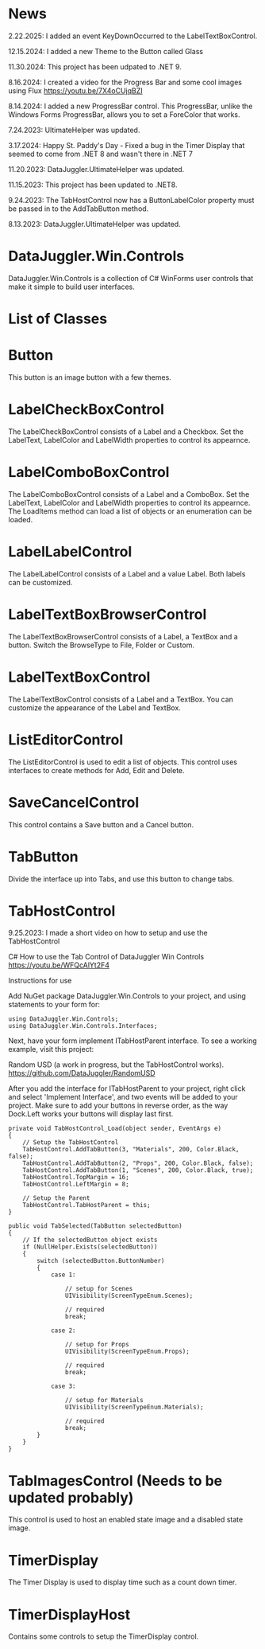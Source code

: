 ﻿# News

2.22.2025: I added an event KeyDownOccurred to the LabelTextBoxControl.

12.15.2024: I added a new Theme to the Button called Glass

11.30.2024: This project has been udpated to .NET 9.

8.16.2024: I created a video for the Progress Bar and some cool images using Flux
https://youtu.be/7X4oCUjqBZI

8.14.2024: I added a new ProgressBar control. This ProgressBar, unlike the Windows Forms
ProgressBar, allows you to set a ForeColor that works.

7.24.2023: UltimateHelper was updated.

3.17.2024: Happy St. Paddy's Day - Fixed a bug in the Timer Display that seemed to come from .NET 8 and wasn't there in 
.NET 7

11.20.2023: DataJuggler.UltimateHelper was updated.

11.15.2023: This project has been updated to .NET8.

9.24.2023: The TabHostControl now has a ButtonLabelColor property must be passed in to the
AddTabButton method.

8.13.2023: DataJuggler.UltimateHelper was updated.

# DataJuggler.Win.Controls

DataJuggler.Win.Controls is a collection of C# WinForms user controls that make it simple
to build user interfaces.

# List of Classes

# Button

This button is an image button with a few themes.

# LabelCheckBoxControl

The LabelCheckBoxControl consists of a Label and a Checkbox. Set the LabelText, LabelColor and
LabelWidth properties to control its appearnce. 

# LabelComboBoxControl

The LabelComboBoxControl consists of a Label and a ComboBox. Set the LabelText, LabelColor and
LabelWidth properties to control its appearnce. The LoadItems method can load a list of objects or
an enumeration can be loaded.

# LabelLabelControl

The LabelLabelControl consists of a Label and a value Label. Both labels can be customized. 

# LabelTextBoxBrowserControl

The LabelTextBoxBrowserControl consists of a Label, a TextBox and a button.
Switch the BrowseType to File, Folder or Custom. 

# LabelTextBoxControl

 The LabelTextBoxControl consists of a Label and a TextBox. You can customize the appearance of
the Label and TextBox.

# ListEditorControl

The ListEditorControl is used to edit a list of objects. This control uses interfaces to create
methods for Add, Edit and Delete.

# SaveCancelControl

This control contains a Save button and a Cancel button.

# TabButton

Divide the interface up into Tabs, and use this button to change tabs.

# TabHostControl

9.25.2023: I made a short video on how to setup and use the TabHostControl

C# How to use the Tab Control of DataJuggler Win Controls
https://youtu.be/WFQcAlYt2F4

Instructions for use

Add NuGet package DataJuggler.Win.Controls to your project, and using statements to your form for:

    using DataJuggler.Win.Controls;
	using DataJuggler.Win.Controls.Interfaces;

Next, have your form implement ITabHostParent interface. To see a working example, visit this project:

Random USD (a work in progress, but the TabHostControl works).
https://github.com/DataJuggler/RandomUSD

After you add the interface for ITabHostParent to your project, right click and select 'Implement Interface', and
two events will be added to your project. Make sure to add your buttons in reverse order, as the way Dock.Left works
your buttons will display last first.

	private void TabHostControl_Load(object sender, EventArgs e)
    {
        // Setup the TabHostControl
        TabHostControl.AddTabButton(3, "Materials", 200, Color.Black, false);
        TabHostControl.AddTabButton(2, "Props", 200, Color.Black, false);
        TabHostControl.AddTabButton(1, "Scenes", 200, Color.Black, true);
        TabHostControl.TopMargin = 16;
        TabHostControl.LeftMargin = 8;

        // Setup the Parent
        TabHostControl.TabHostParent = this;
    }

	public void TabSelected(TabButton selectedButton)
    {
		// If the selectedButton object exists
        if (NullHelper.Exists(selectedButton))
        {
            switch (selectedButton.ButtonNumber)
            {
                case 1:

                    // setup for Scenes
                    UIVisibility(ScreenTypeEnum.Scenes);

                    // required
                    break;

                case 2:

                    // setup for Props
                    UIVisibility(ScreenTypeEnum.Props);

                    // required
                    break;

                case 3:
				
					// setup for Materials
                    UIVisibility(ScreenTypeEnum.Materials);

                    // required
                    break;
            }
        }
    }

# TabImagesControl (Needs to be updated probably)

This control is used to host an enabled state image and a disabled state image.

# TimerDisplay

The Timer Display is used to display time such as a count down timer.

# TimerDisplayHost

Contains some controls to setup the TimerDisplay control. 


